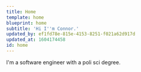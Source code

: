 ```yaml
---
title: Home
template: home
blueprint: home
subtitle: 'Hi I''m Connor.'
updated_by: ef1fd78e-815e-4153-8251-f021a62d917d
updated_at: 1604174458
id: home
---
```

I'm a software engineer with a poli sci degree.